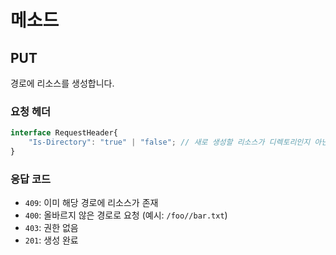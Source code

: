 # 메소드
## PUT
경로에 리소스를 생성합니다.
### 요청 헤더
```ts
interface RequestHeader{
    "Is-Directory": "true" | "false"; // 새로 생성할 리소스가 디렉토리인지 아닌지 여부
}
```
### 응답 코드
- `409`: 이미 해당 경로에 리소스가 존재
- `400`: 올바르지 않은 경로로 요청 (예시: `/foo//bar.txt`)
- `403`: 권한 없음
- `201`: 생성 완료